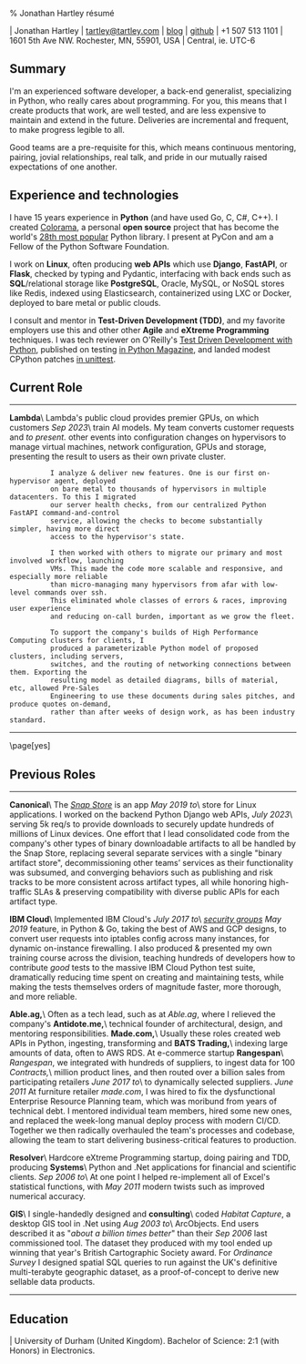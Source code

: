 % Jonathan Hartley résumé

| Jonathan Hartley | [tartley@tartley.com][email] | [blog][blog] | [github][github]
| +1 507 513 1101 | 1601 5th Ave NW. Rochester, MN, 55901, USA | Central, ie. UTC-6

[email]: mailto:tartley@tartley.com
[blog]: https://www.tartley.com/tags/software
[github]: https://github.com/tartley

## Summary

I'm an experienced software developer, a back-end generalist, specializing in Python, who
really cares about programming. For you, this means that I create products that work, are well
tested, and are less expensive to maintain and extend in the future. Deliveries are incremental and
frequent, to make progress legible to all.

Good teams are a pre-requisite for this, which means continuous mentoring, pairing, jovial
relationships, real talk, and pride in our mutually raised expectations of one another.

## Experience and technologies

I have 15 years experience in **Python** (and have used Go, C, C#, C++). I created
[Colorama](https://pypi.python.org/pypi/colorama), a personal **open source** project that has
become the world's [28th most popular](https://hugovk.github.io/top-pypi-packages/#colorama) Python
library. I present at PyCon and am a Fellow of the Python Software Foundation.

I work on **Linux**, often producing **web APIs** which use
**Django**, **FastAPI**, or **Flask**, checked by typing and Pydantic,
interfacing with back ends such as **SQL**/relational storage like **PostgreSQL**,
Oracle, MySQL, or NoSQL stores like Redis, indexed using Elasticsearch, containerized
using LXC or Docker, deployed to bare metal or public clouds.

I consult and mentor in **Test-Driven Development (TDD)**, and my favorite employers use
this and other other **Agile** and **eXtreme Programming** techniques.
I was tech reviewer on O'Reilly's [Test Driven Development with
Python](https://www.oreilly.com/library/view/test-driven-development-with/9781491958698), published
on testing [in Python
Magazine](https://www.tartley.com/posts/acceptance-testing-net-applications-using-ironpython), and
landed modest CPython patches [in
unittest](https://github.com/python/cpython/commit/1341bb0019868345bab8adff94263c81e1d66eae#diff-d1243956feb505c5459fc05387e194609efb5c350cee202942be47ed30d7d7d0R354).

## Current Role

------------- ---------------------------------------------------------------------------------
**Lambda**\   Lambda's public cloud provides premier GPUs, on which customers
*Sep 2023*\   train AI models. My team converts customer requests and
*to present.* other events into configuration changes on hypervisors to manage virtual
              machines, network configuration, GPUs and storage, presenting the
              result to users as their own private cluster.

              I analyze & deliver new features. One is our first on-hypervisor agent, deployed
              on bare metal to thousands of hypervisors in multiple datacenters. To this I migrated
              our server health checks, from our centralized Python FastAPI command-and-control
              service, allowing the checks to become substantially simpler, having more direct
              access to the hypervisor's state.

              I then worked with others to migrate our primary and most involved workflow, launching
              VMs. This made the code more scalable and responsive, and especially more reliable
              than micro-managing many hypervisors from afar with low-level commands over ssh.
              This eliminated whole classes of errors & races, improving user experience
              and reducing on-call burden, important as we grow the fleet.

              To support the company's builds of High Performance Computing clusters for clients, I
              produced a parameterizable Python model of proposed clusters, including servers,
              switches, and the routing of networking connections between them. Exporting the
              resulting model as detailed diagrams, bills of material, etc, allowed Pre-Sales
              Engineering to use these documents during sales pitches, and produce quotes on-demand,
              rather than after weeks of design work, as has been industry standard.

------------- ---------------------------------------------------------------------------------

\page[yes]

## Previous Roles

------------------ ---------------------------------------------------------------------------------
**Canonical**\     The [*Snap Store*](https://snapcraft.io/store) is an app
*May 2019 to*\     store for Linux applications. I worked on the backend Python Django web APIs,
*July 2023*\       serving 5k req/s to provide downloads to securely update hundreds of millions of
                   Linux devices. One effort that I lead consolidated code from the company's other
                   types of binary downloadable artifacts to all be handled by the Snap Store,
                   replacing several separate services with a single "binary artifact store",
                   decommissioning other teams’ services as their functionality was
                   subsumed, and converging behaviors such as publishing and risk tracks to be more
                   consistent across artifact types, all while honoring high-traffic SLAs &
                   preserving compatibility with diverse public APIs for each artifact type.

**IBM Cloud**\     Implemented IBM Cloud's
*July 2017 to*\    [*security groups*](https://www.tartley.com/posts/illustrating-uses-of-ibm-cloud-security-groups/)
*May 2019*         feature, in Python & Go, taking the best of AWS and GCP designs, to
                   convert user requests into iptables config across
                   many instances, for dynamic on-instance firewalling. I also produced &
                   presented my own training course across the division, teaching hundreds of developers
                   how to contribute *good* tests to the massive IBM Cloud Python test suite,
                   dramatically reducing time spent on creating and maintaining tests, while making
                   the tests themselves orders of magnitude faster, more thorough, and
                   more reliable.

**Able.ag,**\      Often as a tech lead, such as at *Able.ag*, where I relieved the company's
**Antidote.me,**\  technical founder of architectural, design, and mentoring responsibilities.
**Made.com,**\     Usually these roles created web APIs in Python, ingesting, transforming and
**BATS Trading,**\ indexing large amounts of data, often to AWS RDS. At e-commerce startup
**Rangespan**\     *Rangespan*, we integrated with hundreds of suppliers, to ingest data for 100
*Contracts,*\      million product lines, and then routed over a billion sales from participating retailers
*June 2017 to*\    to dynamically selected suppliers.
*June 2011*        At furniture retailer *made.com*, I was hired to fix the dysfunctional Enterprise
                   Resource Planning team, which was moribund from years of technical debt. I
                   mentored individual team members, hired some new ones, and replaced the
                   week-long manual deploy process with modern CI/CD. Together we then radically
                   overhauled the team's processes and codebase, allowing the team to start
                   delivering business-critical features to production.

**Resolver**\      Hardcore eXtreme Programming startup, doing pairing and TDD, producing
**Systems**\       Python and .Net applications for financial and scientific clients.
*Sep 2006 to*\     At one point I helped re-implement all of Excel's statistical functions, with
*May 2011*         modern twists such as improved numerical accuracy.

**GIS**\           I single-handedly designed and
**consulting**\    coded *Habitat Capture*, a desktop GIS tool in .Net using
*Aug 2003 to*\     ArcObjects. End users described it as "*about a billion times better*" than their
*Sep 2006*         last commissioned tool. The dataset they produced with my tool ended up winning
                   that year's British Cartographic Society award. For *Ordinance Survey* I
                   designed spatial SQL queries to run against the UK's definitive multi-terabyte
                   geographic dataset, as a proof-of-concept to derive new sellable data products.

------------------ ---------------------------------------------------------------------------------

## Education

| University of Durham (United Kingdom). Bachelor of Science: 2:1 (with Honors) in Electronics.

